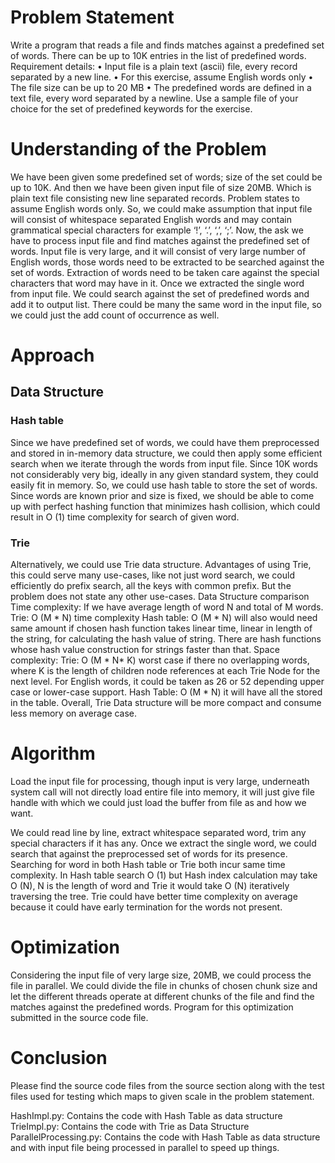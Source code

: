 # Problem Statement

Write a program that reads a file and finds matches against a predefined set of words. There can be up to 10K entries in the list of predefined words. Requirement details:
• Input file is a plain text (ascii) file, every record separated by a new line.
• For this exercise, assume English words only
• The file size can be up to 20 MB
• The predefined words are defined in a text file, every word separated by a newline. Use a sample file of your choice for the set of predefined keywords for the exercise.

# Understanding of the Problem

We have been given some predefined set of words; size of the set could be up to 10K. And then we have been given input file of size 20MB. Which is plain text file consisting new line separated records. Problem states to assume English words only. So, we could make assumption that input file will consist of whitespace separated English words and may contain grammatical special characters for example ‘!’, ‘.’, ‘,’, ‘;’. Now, the ask we have to process input file and find matches against the predefined set of words. Input file is very large, and it will consist of very large number of English words, those words need to be extracted to be searched against the set of words. Extraction of words need to be taken care against the special characters that word may have in it. Once we extracted the single word from input file. We could search against the set of predefined words and add it to output list. There could be many the same word in the input file, so we could just the add count of occurrence as well.

# Approach 

## Data Structure

### Hash table

Since we have predefined set of words, we could have them preprocessed and stored in in-memory data structure, we could then apply some efficient search when we iterate through the words from input file. Since 10K words not considerably very big, ideally in any given standard system, they could easily fit in memory. So, we could use hash table to store the set of words. Since words are known prior and size is fixed, we should be able to come up with perfect hashing function that minimizes hash collision, which could result in O (1) time complexity for search of given word.

### Trie
   
Alternatively, we could use Trie data structure. Advantages of using Trie, this could serve many use-cases, like not just word search, we could efficiently do prefix search, all the keys with common prefix. But the problem does not state any other use-cases. Data Structure comparison Time complexity: If we have average length of word N and total of M words. Trie: O (M * N) time complexity Hash table: O (M * N) will also would need same amount if chosen hash function takes linear time, linear in length of the string, for calculating the hash value of string. There are hash functions whose hash value construction for strings faster than that. Space complexity: Trie: O (M * N* K) worst case if there no overlapping words, where K is the length of children node references at each Trie Node for the next level. For English words, it could be taken as 26 or 52 depending upper case or lower-case support. Hash Table: O (M * N) it will have all the stored in the table. Overall, Trie Data structure will be more compact and consume less memory on average case. 

# Algorithm

Load the input file for processing, though input is very large, underneath system call will not directly load entire file into memory, it will just give file handle with which we could just load the buffer from file as and how we want.

We could read line by line, extract whitespace separated word, trim any special characters if it has any. Once we extract the single word, we could search that against the preprocessed set of words for its presence. Searching for word in both Hash table or Trie both incur same time complexity. In Hash table search O (1) but Hash index calculation may take O (N), N is the length of word and Trie it would take O (N) iteratively traversing the tree. Trie could have better time complexity on average because it could have early termination for the words not present.

# Optimization

Considering the input file of very large size, 20MB, we could process the file in parallel. We could divide the file in chunks of chosen chunk size and let the different threads operate at different chunks of the file and find the matches against the predefined words.
Program for this optimization submitted in the source code file. 

# Conclusion

Please find the source code files from the source section along with the test files used for testing which maps to given scale in the problem statement.

HashImpl.py: Contains the code with Hash Table as data structure
TrieImpl.py: Contains the code with Trie as Data Structure
ParallelProcessing.py: Contains the code with Hash Table as data structure and with input file being processed in parallel to speed up things.

